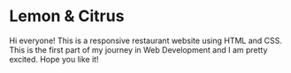 # Lemon & Citrus

Hi everyone!
This is a responsive restaurant website using HTML and CSS. This is the first part of my journey in Web Development and I am pretty excited.
Hope you like it!
